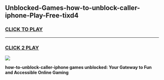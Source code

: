 
## Unblocked-Games-how-to-unblock-caller-iphone-Play-Free-tixd4
<h3>
<a href="https://premium76.site?title=how-to-unblock-caller-iphone&ref=23A">CLICK TO PLAY</a></h3>
<hr>

<h3>
<a href="https://premium76.site?title=how-to-unblock-caller-iphone&ref=23A">CLICK 2 PLAY</a>
  
</h3>

<a href="https://premium76.site?title=how-to-unblock-caller-iphone&ref=23A"><img src="https://clearcache.store/games.png"></a>


**how-to-unblock-caller-iphone games unblocked: Your Gateway to Fun and Accessible Online Gaming**
